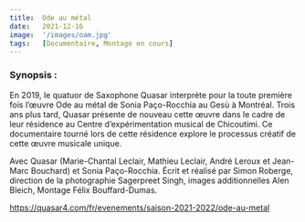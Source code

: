 ```yaml
---
title:  Ode au métal
date:   2021-12-16
image:  '/images/oam.jpg'
tags:   [Documentaire, Montage en cours]
---
```

### Synopsis :

En 2019, le quatuor de Saxophone Quasar interprète pour la toute première fois l’œuvre Ode au métal de Sonia Paço-Rocchia au Gesù à Montréal. Trois ans plus tard, Quasar présente de nouveau cette œuvre dans le cadre de leur résidence au Centre d’expérimentation musical de Chicoutimi. Ce documentaire tourné lors de cette résidence explore le processus créatif de cette œuvre musicale unique. 

Avec Quasar (Marie-Chantal Leclair, Mathieu Leclair, André Leroux et Jean-Marc Bouchard) et Sonia Paço-Rocchia. Écrit et réalisé par Simon Roberge, direction de la photographie Sagerpreet Singh, images additionnelles Alen Bleich, Montage Félix Bouffard-Dumas.

https://quasar4.com/fr/evenements/saison-2021-2022/ode-au-metal
